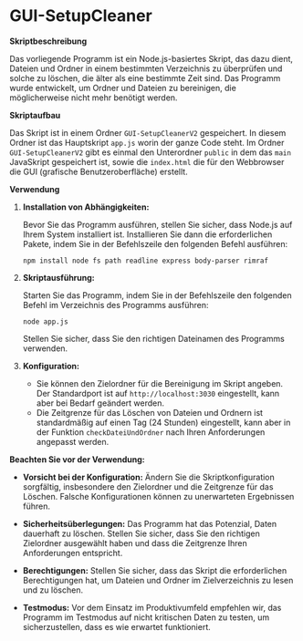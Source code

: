 # GUI-SetupCleaner


**Skriptbeschreibung**

Das vorliegende Programm ist ein Node.js-basiertes Skript, das dazu dient, Dateien und Ordner in einem bestimmten Verzeichnis zu überprüfen und solche zu löschen, die älter als eine bestimmte Zeit sind. Das Programm wurde entwickelt, um Ordner und Dateien zu bereinigen, die möglicherweise nicht mehr benötigt werden.

**Skriptaufbau**

Das Skript ist in einem Ordner `GUI-SetupCleanerV2` gespeichert. 
In diesem Ordner ist das Hauptskript `app.js` worin der ganze Code steht.
Im Ordner `GUI-SetupCleanerV2` gibt es einmal den Unterordner  `public` in dem das `main` JavaSkript gespeichert ist, sowie die `index.html` die für den Webbrowser die GUI (grafische Benutzeroberfläche) erstellt.


**Verwendung**

1. **Installation von Abhängigkeiten:**

   Bevor Sie das Programm ausführen, stellen Sie sicher, dass Node.js auf Ihrem System installiert ist. Installieren Sie dann die erforderlichen Pakete, indem Sie in der Befehlszeile den folgenden Befehl ausführen:

   ```
   npm install node fs path readline express body-parser rimraf 
   ```

2. **Skriptausführung:**

   Starten Sie das Programm, indem Sie in der Befehlszeile den folgenden Befehl im Verzeichnis des Programms ausführen:

   ```
   node app.js
   ```

   Stellen Sie sicher, dass Sie den richtigen Dateinamen des Programms verwenden.

3. **Konfiguration:**

   - Sie können den Zielordner für die Bereinigung im Skript angeben. 
     Der Standardport ist auf `http://localhost:3030` eingestellt, kann aber bei Bedarf geändert werden.
   - Die Zeitgrenze für das Löschen von Dateien und Ordnern ist standardmäßig auf einen Tag (24 Stunden) eingestellt, kann aber in der Funktion `checkDateiUndOrdner` nach Ihren Anforderungen angepasst werden.

**Beachten Sie vor der Verwendung:**

- **Vorsicht bei der Konfiguration:** Ändern Sie die Skriptkonfiguration sorgfältig, insbesondere den Zielordner und die Zeitgrenze für das Löschen. Falsche Konfigurationen können zu unerwarteten Ergebnissen führen.

- **Sicherheitsüberlegungen:** Das Programm hat das Potenzial, Daten dauerhaft zu löschen. Stellen Sie sicher, dass Sie den richtigen Zielordner ausgewählt haben und dass die Zeitgrenze Ihren Anforderungen entspricht.

- **Berechtigungen:** Stellen Sie sicher, dass das Skript die erforderlichen Berechtigungen hat, um Dateien und Ordner im Zielverzeichnis zu lesen und zu löschen.

- **Testmodus:** Vor dem Einsatz im Produktivumfeld empfehlen wir, das Programm im Testmodus auf nicht kritischen Daten zu testen, um sicherzustellen, dass es wie erwartet funktioniert.
